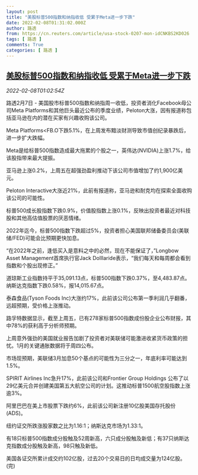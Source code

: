 ```yaml
---
layout: post
title: "美股标普500指数和纳指收低 受累于Meta进一步下跌"
date: 2022-02-08T01:31:02.000Z
author: 路透
from: https://cn.reuters.com/article/usa-stock-0207-mon-idCNKBS2KD026
tags: [ 路透 ]
comments: True
categories: [ 路透 ]
---
```

<!--1644283862000-->
[美股标普500指数和纳指收低 受累于Meta进一步下跌](https://cn.reuters.com/article/usa-stock-0207-mon-idCNKBS2KD026)
------

<div>
<div><i>2022-02-08T01:02:54Z</i></div><p>路透2月7日 - 美国股市标普500指数和纳指周一收低，投资者消化Facebook母公司Meta Platforms和其他巨头最近公布的季度业绩，Peloton大涨，因有报道称包括亚马逊在内的潜在买家有兴趣收购该公司。</p><p>Meta Platforms&lt;FB.O下跌5.1%，在上周发布黯淡财测导致市值创纪录暴跌后，进一步扩大跌幅。</p><p>Meta是给标普500指数造成最大拖累的个股之一，英伟达(NVIDIA)上涨1.7%，给该股指带来最大提振。</p><p>亚马逊上涨0.2%，上周五在超强劲盈利推动下该公司市值增加了约1,900亿美元。</p><p>Peloton Interactive大涨近21%，此前有报道称，亚马逊和耐克均在探索全面收购该公司的可能性。</p><p>标普500成长股指数下跌0.9%，价值股指数上涨0.1%，反映出投资者最近对科技股和其他高估值股票的厌恶情绪。</p><p>2022年迄今，标普500指数下跌超过5%，投资者担心美国联邦储备委员会(美联储/FED)可能会比预期更快加息。</p><p>“在2022年之前，逢低买入是意料之中的必然，现在不能保证了，”Longbow Asset Management首席执行官Jack Dolllaride表示，“我们每天和每周都会看到指数和个股出现修正。”</p><p>道琼斯工业指数持平于35,091.13点，标普500指数下跌0.37%，至4,483.87点。纳斯达克指数下跌0.58%，报14,015.67点。</p><p>泰森食品(Tyson Foods Inc)大涨约17%，此前该公司公布第一季利润几乎翻番，远超预期，受价格上涨推动。</p><p>路孚特数据显示，截至上周五，已有278家标普500指数成份股企业公布财报，其中78%的获利高于分析师预期。</p><p>上周意外强劲的美国就业报告加剧了投资者对美联储可能激进收紧货币政策的担忧。1月的关键通胀数据将于周四公布。</p><p>市场现预期，美联储3月加息50个基点的可能性为三分之一，年底利率可能达到1.5%。</p><p>SPIRIT Airlines Inc急升17%，此前该公司和Frontier Group Holdings 公布了以29亿美元合并创建美国第五大航空公司的计划。这推动标普1500航空股指数上涨逾3%。</p><p>阿里巴巴在美上市股票下跌约6%，此前该公司新注册10亿股美国存托股份(ADS)。</p><p>纽约证交所跌涨股家数之比为1.16:1；纳斯达克市场为1.33:1。</p><p>有18只标普500指数成分股触及52周新高，六只成分股触及新低；有37只纳斯达克指数成分股触及新高，98只触及新低。</p><p>美国各证交所累计成交约102亿股，过去20个交易日的日均成交量为124亿股。(完)</p>
</div>
